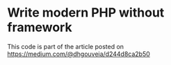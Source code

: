 # Write modern PHP without framework

This code is part of the article posted on https://medium.com/@dhgouveia/d244d8ca2b50